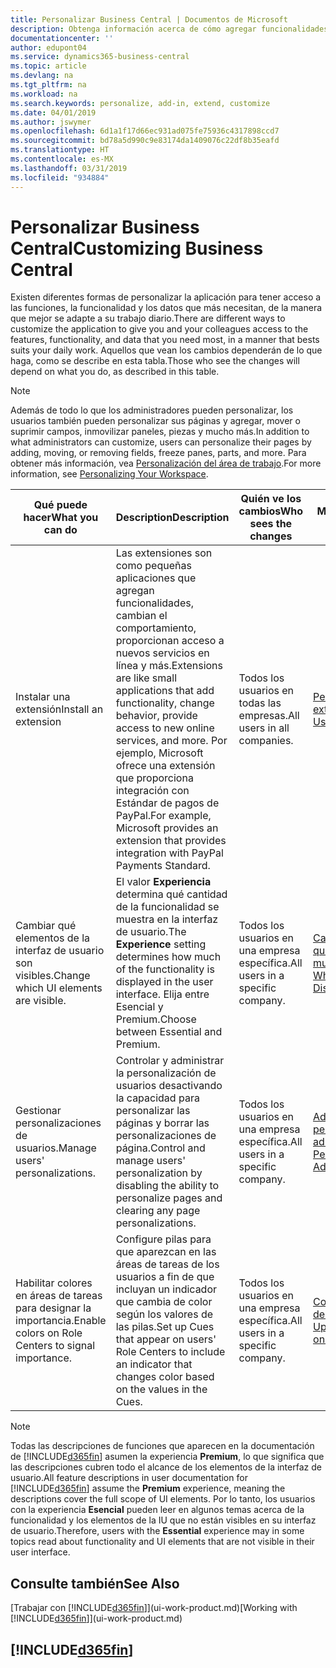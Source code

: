 ```yaml
---
title: Personalizar Business Central | Documentos de Microsoft
description: Obtenga información acerca de cómo agregar funcionalidades y personalizar Business Central.
documentationcenter: ''
author: edupont04
ms.service: dynamics365-business-central
ms.topic: article
ms.devlang: na
ms.tgt_pltfrm: na
ms.workload: na
ms.search.keywords: personalize, add-in, extend, customize
ms.date: 04/01/2019
ms.author: jswymer
ms.openlocfilehash: 6d1a1f17d66ec931ad075fe75936c4317898ccd7
ms.sourcegitcommit: bd78a5d990c9e83174da1409076c22df8b35eafd
ms.translationtype: HT
ms.contentlocale: es-MX
ms.lasthandoff: 03/31/2019
ms.locfileid: "934884"
---
```

# <a name="customizing-business-central"></a><span data-ttu-id="5dd5f-103">Personalizar Business Central</span><span class="sxs-lookup"><span data-stu-id="5dd5f-103">Customizing Business Central</span></span>
<span data-ttu-id="5dd5f-104">Existen diferentes formas de personalizar la aplicación para tener acceso a las funciones, la funcionalidad y los datos que más necesitan, de la manera que mejor se adapte a su trabajo diario.</span><span class="sxs-lookup"><span data-stu-id="5dd5f-104">There are different ways to customize the application to give you and your colleagues access to the features, functionality, and data that you need most, in a manner that bests suits your daily work.</span></span> <span data-ttu-id="5dd5f-105">Aquellos que vean los cambios dependerán de lo que haga, como se describe en esta tabla.</span><span class="sxs-lookup"><span data-stu-id="5dd5f-105">Those who see the changes will depend on what you do, as described in this table.</span></span>

> [!NOTE]
> <span data-ttu-id="5dd5f-106">Además de todo lo que los administradores pueden personalizar, los usuarios también pueden personalizar sus páginas y agregar, mover o suprimir campos, inmovilizar paneles, piezas y mucho más.</span><span class="sxs-lookup"><span data-stu-id="5dd5f-106">In addition to what administrators can customize, users can personalize their pages by adding, moving, or removing fields, freeze panes, parts, and more.</span></span> <span data-ttu-id="5dd5f-107">Para obtener más información, vea [Personalización del área de trabajo](ui-personalization-user.md).</span><span class="sxs-lookup"><span data-stu-id="5dd5f-107">For more information, see [Personalizing Your Workspace](ui-personalization-user.md).</span></span>

| <span data-ttu-id="5dd5f-108">Qué puede hacer</span><span class="sxs-lookup"><span data-stu-id="5dd5f-108">What you can do</span></span>    |  <span data-ttu-id="5dd5f-109">Description</span><span class="sxs-lookup"><span data-stu-id="5dd5f-109">Description</span></span>  |  <span data-ttu-id="5dd5f-110">Quién ve los cambios</span><span class="sxs-lookup"><span data-stu-id="5dd5f-110">Who sees the changes</span></span>  |  <span data-ttu-id="5dd5f-111">Más información</span><span class="sxs-lookup"><span data-stu-id="5dd5f-111">More information</span></span>  |
|-----|---------------|---------|-------|
|<span data-ttu-id="5dd5f-112">Instalar una extensión</span><span class="sxs-lookup"><span data-stu-id="5dd5f-112">Install an extension</span></span>|<span data-ttu-id="5dd5f-113">Las extensiones son como pequeñas aplicaciones que agregan funcionalidades, cambian el comportamiento, proporcionan acceso a nuevos servicios en línea y más.</span><span class="sxs-lookup"><span data-stu-id="5dd5f-113">Extensions are like small applications that add functionality, change behavior, provide access to new online services, and more.</span></span> <span data-ttu-id="5dd5f-114">Por ejemplo, Microsoft ofrece una extensión que proporciona integración con Estándar de pagos de PayPal.</span><span class="sxs-lookup"><span data-stu-id="5dd5f-114">For example, Microsoft provides an extension that provides integration with PayPal Payments Standard.</span></span>|<span data-ttu-id="5dd5f-115">Todos los usuarios en todas las empresas.</span><span class="sxs-lookup"><span data-stu-id="5dd5f-115">All users in all companies.</span></span>|[<span data-ttu-id="5dd5f-116">Personalizar con extensiones</span><span class="sxs-lookup"><span data-stu-id="5dd5f-116">Customizing Using Extensions</span></span>](ui-extensions.md)|
|<span data-ttu-id="5dd5f-117">Cambiar qué elementos de la interfaz de usuario son visibles.</span><span class="sxs-lookup"><span data-stu-id="5dd5f-117">Change which UI elements are visible.</span></span>|<span data-ttu-id="5dd5f-118">El valor **Experiencia** determina qué cantidad de la funcionalidad se muestra en la interfaz de usuario.</span><span class="sxs-lookup"><span data-stu-id="5dd5f-118">The **Experience** setting determines how much of the functionality is displayed in the user interface.</span></span> <span data-ttu-id="5dd5f-119">Elija entre Esencial y Premium.</span><span class="sxs-lookup"><span data-stu-id="5dd5f-119">Choose between Essential and Premium.</span></span>|<span data-ttu-id="5dd5f-120">Todos los usuarios en una empresa específica.</span><span class="sxs-lookup"><span data-stu-id="5dd5f-120">All users in a specific company.</span></span>|[<span data-ttu-id="5dd5f-121">Cambiar las funciones que se muestran</span><span class="sxs-lookup"><span data-stu-id="5dd5f-121">Changing Which Features are Displayed</span></span>](ui-experiences.md)|
|<span data-ttu-id="5dd5f-122">Gestionar personalizaciones de usuarios.</span><span class="sxs-lookup"><span data-stu-id="5dd5f-122">Manage users' personalizations.</span></span>|<span data-ttu-id="5dd5f-123">Controlar y administrar la personalización de usuarios desactivando la capacidad para personalizar las páginas y borrar las personalizaciones de página.</span><span class="sxs-lookup"><span data-stu-id="5dd5f-123">Control and manage users' personalization by disabling the ability to personalize pages and clearing any page personalizations.</span></span>|<span data-ttu-id="5dd5f-124">Todos los usuarios en una empresa específica.</span><span class="sxs-lookup"><span data-stu-id="5dd5f-124">All users in a specific company.</span></span>|[<span data-ttu-id="5dd5f-125">Administrar la personalización como administrador</span><span class="sxs-lookup"><span data-stu-id="5dd5f-125">Managing Personalization as an Administrator</span></span>](ui-personalization-manage.md)|
|<span data-ttu-id="5dd5f-126">Habilitar colores en áreas de tareas para designar la importancia.</span><span class="sxs-lookup"><span data-stu-id="5dd5f-126">Enable colors on Role Centers to signal importance.</span></span>|<span data-ttu-id="5dd5f-127">Configure pilas para que aparezcan en las áreas de tareas de los usuarios a fin de que incluyan un indicador que cambia de color según los valores de las pilas.</span><span class="sxs-lookup"><span data-stu-id="5dd5f-127">Set up Cues that appear on users' Role Centers to include an indicator that changes color based on the values in the Cues.</span></span>|<span data-ttu-id="5dd5f-128">Todos los usuarios en una empresa específica.</span><span class="sxs-lookup"><span data-stu-id="5dd5f-128">All users in a specific company.</span></span>|[<span data-ttu-id="5dd5f-129">Configurar un indicador de color en pilas</span><span class="sxs-lookup"><span data-stu-id="5dd5f-129">Setting Up a Colored Indicator on Cues</span></span>](admin-how-set-up-colored-indicator-on-cues.md)|

> [!NOTE]
> <span data-ttu-id="5dd5f-130">Todas las descripciones de funciones que aparecen en la documentación de [!INCLUDE[d365fin](includes/d365fin_md.md)] asumen la experiencia **Premium**, lo que significa que las descripciones cubren todo el alcance de los elementos de la interfaz de usuario.</span><span class="sxs-lookup"><span data-stu-id="5dd5f-130">All feature descriptions in user documentation for [!INCLUDE[d365fin](includes/d365fin_md.md)] assume the **Premium** experience, meaning the descriptions cover the full scope of UI elements.</span></span> <span data-ttu-id="5dd5f-131">Por lo tanto, los usuarios con la experiencia **Esencial** pueden leer en algunos temas acerca de la funcionalidad y los elementos de la IU que no están visibles en su interfaz de usuario.</span><span class="sxs-lookup"><span data-stu-id="5dd5f-131">Therefore, users with the **Essential** experience may in some topics read about functionality and UI elements that are not visible in their user interface.</span></span>

## <a name="see-also"></a><span data-ttu-id="5dd5f-132">Consulte también</span><span class="sxs-lookup"><span data-stu-id="5dd5f-132">See Also</span></span>
<span data-ttu-id="5dd5f-133">[Trabajar con [!INCLUDE[d365fin](includes/d365fin_md.md)]](ui-work-product.md)</span><span class="sxs-lookup"><span data-stu-id="5dd5f-133">[Working with [!INCLUDE[d365fin](includes/d365fin_md.md)]](ui-work-product.md)</span></span>  

## [!INCLUDE[d365fin](includes/free_trial_md.md)]  

